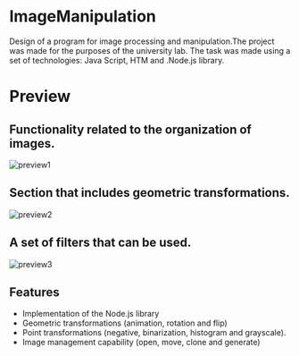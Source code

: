# ImageManipulation
Design of a program for image processing and manipulation.The project was made for the purposes of the university lab. The task was made using a set of technologies: Java Script, HTM and .Node.js library.

# Preview
## Functionality related to the organization of images.
![preview1](https://user-images.githubusercontent.com/116505961/198899389-293e22d2-7cae-4b56-a922-39b9c42e942c.JPG)

## Section that includes geometric transformations.
![preview2](https://user-images.githubusercontent.com/116505961/198899401-e5ee02df-01a7-4675-8107-3f31107bf676.jpg)

## A set of filters that can be used.
![preview3](https://user-images.githubusercontent.com/116505961/198899413-ae6a8f2f-6a2b-4a42-80e1-a4bcd155e7f5.jpg)

## Features

- Implementation of the Node.js library
- Geometric transformations (animation, rotation and flip)
- Point transformations (negative, binarization, histogram and grayscale).
- Image management capability (open, move, clone and generate)
